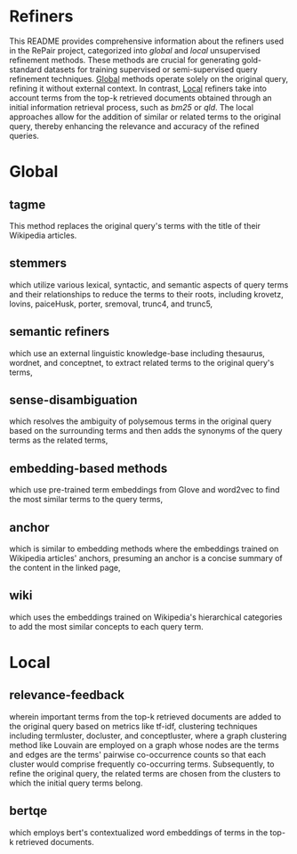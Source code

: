 # Refiners

This README provides comprehensive information about the refiners used in the RePair project, categorized into _global_ and _local_ unsupervised refinement methods. 
These methods are crucial for generating gold-standard datasets for training supervised or semi-supervised query refinement techniques. 
[Global](#Global) methods operate solely on the original query, refining it without external context. 
In contrast, [Local](#Local) refiners take into account terms from the top-k retrieved documents obtained through an initial information retrieval process, such as _bm25_ or _qld_. 
The local approaches allow for the addition of similar or related terms to the original query, thereby enhancing the relevance and accuracy of the refined queries.

# Global

## tagme
This method replaces the original query's terms with the title of their Wikipedia articles.

## stemmers
which utilize various lexical, syntactic, and semantic aspects of query terms and their relationships to reduce the terms to their roots, including krovetz, lovins, paiceHusk, porter, sremoval, trunc4, and trunc5,

## semantic refiners
which use an external linguistic knowledge-base including thesaurus, wordnet, and conceptnet, to extract related terms to the original query's terms,

## sense-disambiguation
which resolves the ambiguity of polysemous terms in the original query based on the surrounding terms and then adds the synonyms of the query terms as the related terms, 

## embedding-based methods
which use pre-trained term embeddings from Glove and word2vec to find the most similar terms to the query terms,

## anchor
which is similar to embedding methods where the embeddings trained on Wikipedia articles' anchors, presuming an anchor is a concise summary of the content in the linked page,

## wiki
which uses the embeddings trained on Wikipedia's hierarchical categories to add the most similar concepts to each query term.

# Local

## relevance-feedback
wherein important terms from the top-k retrieved documents are added to the original query based on metrics like tf-idf,
clustering techniques including termluster, docluster, and conceptluster, where a graph clustering method like Louvain are employed on a graph whose nodes are the terms and edges are the terms' pairwise co-occurrence counts so that each cluster would comprise frequently co-occurring terms. 
Subsequently, to refine the original query, the related terms are chosen from the clusters to which the initial query terms belong. 
    
## bertqe
which employs bert's contextualized word embeddings of terms in the top-k retrieved documents.
